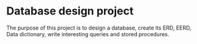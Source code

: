# Database design project

The purpose of this project is to design a database, create its ERD, EERD, Data dictionary, write interesting queries and stored procedures.
